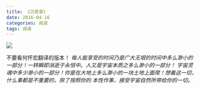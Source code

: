 ```yaml
---
title: 《沉思录》
date: 2016-04-16
categories: 阅读
tags: 阅读
---
```

<img src="{{ site.url }}/assets/images/book/themeditations.jpg">

不要看何怀宏翻译的版本！
<cite>
每人能享受的时间乃是广大无垠的时间中多么渺小的一部分！一转瞬即消逝于永恒中。人又是宇宙本质之多么渺小的一部分！
宇宙灵魂中多少渺小的一部分！你是在大地上多么渺小的一块土地上面爬！想着这一切，什么事都是不重要的，除了按照你的
本性作事，接受宇宙自然所带给你的一切。
</cite>
